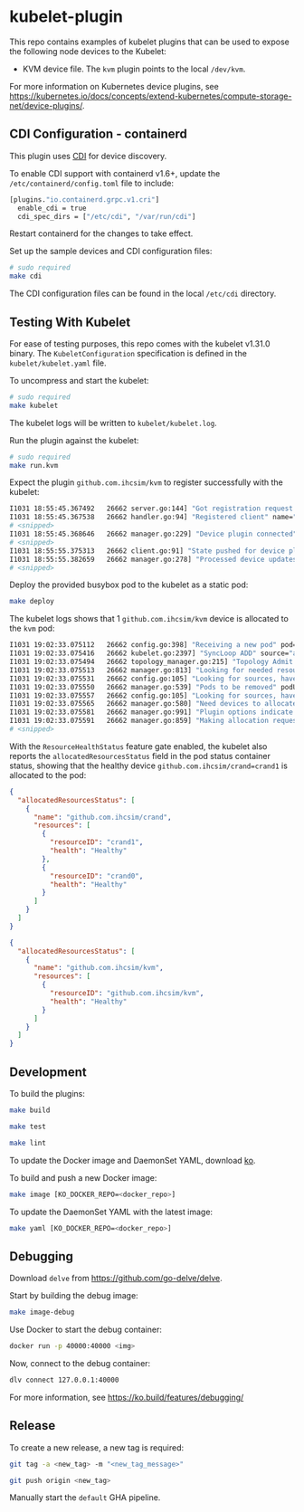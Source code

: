 # kubelet-plugin

This repo contains examples of kubelet plugins that can be used to expose the
following node devices to the Kubelet:

* KVM device file. The `kvm` plugin points to the local `/dev/kvm`.

For more information on Kubernetes device plugins, see
https://kubernetes.io/docs/concepts/extend-kubernetes/compute-storage-net/device-plugins/.

## CDI Configuration - containerd

This plugin uses [CDI](https://github.com/cncf-tags/container-device-interface/)
for device discovery.

To enable CDI support with containerd v1.6+, update the 
`/etc/containerd/config.toml` file to include:

```sh
[plugins."io.containerd.grpc.v1.cri"]
  enable_cdi = true
  cdi_spec_dirs = ["/etc/cdi", "/var/run/cdi"]
```

Restart containerd for the changes to take effect.

Set up the sample devices and CDI configuration files:

```sh
# sudo required
make cdi
```

The CDI configuration files can be found in the local `/etc/cdi` directory.

## Testing With Kubelet

For ease of testing purposes, this repo comes with the kubelet v1.31.0 binary. 
The `KubeletConfiguration` specification is defined in the `kubelet/kubelet.yaml`
file.

To uncompress and start the kubelet:

```sh
# sudo required
make kubelet
```

The kubelet logs will be written to `kubelet/kubelet.log`.

Run the plugin against the kubelet:

```sh
# sudo required
make run.kvm
```

Expect the plugin `github.com.ihcsim/kvm` to register successfully with the kubelet:

```sh   
I1031 18:55:45.367492   26662 server.go:144] "Got registration request from device plugin with resource" resourceName="github.com.ihcsim/kvm"
I1031 18:55:45.367538   26662 handler.go:94] "Registered client" name="github.com.ihcsim/kvm"
# <snipped>
I1031 18:55:45.368646   26662 manager.go:229] "Device plugin connected" resourceName="github.com.ihcsim/kvm"
# <snipped>
I1031 18:55:55.375313   26662 client.go:91] "State pushed for device plugin" resource="github.com.ihcsim/kvm" resourceCapacity=1
I1031 18:55:55.382659   26662 manager.go:278] "Processed device updates for resource" resourceName="github.com.ihcsim/kvm" totalCount=1 healthyCount=1
# <snipped>
```

Deploy the provided busybox pod to the kubelet as a static pod:

```sh
make deploy
```

The kubelet logs shows that 1 `github.com.ihcsim/kvm` device is allocated to the
`kvm` pod:

```sh
I1031 19:02:33.075112   26662 config.go:398] "Receiving a new pod" pod="default/kvm-gmj4p"
I1031 19:02:33.075416   26662 kubelet.go:2397] "SyncLoop ADD" source="api" pods=["default/kvm-gmj4p"]
I1031 19:02:33.075494   26662 topology_manager.go:215] "Topology Admit Handler" podUID="04e9733e-cf7a-4707-8c0c-b1e0c615f788" podNamespace="default" podName="kvm-gmj4p"
I1031 19:02:33.075513   26662 manager.go:813] "Looking for needed resources" needed=1 resourceName="github.com.ihcsim/kvm"
I1031 19:02:33.075531   26662 config.go:105] "Looking for sources, have seen" sources=["api","file"] seenSources={"api":{},"file":{}}
I1031 19:02:33.075550   26662 manager.go:539] "Pods to be removed" podUIDs=["8dcd3f1b-b257-4335-8de6-c7491b7384ae"]
I1031 19:02:33.075557   26662 config.go:105] "Looking for sources, have seen" sources=["api","file"] seenSources={"api":{},"file":{}}
I1031 19:02:33.075565   26662 manager.go:580] "Need devices to allocate for pod" deviceNumber=1 resourceName="github.com.ihcsim/kvm" podUID="04e9733e-cf7a-4707-8c0c-b1e0c615f788" containerName="busybox"
I1031 19:02:33.075581   26662 manager.go:991] "Plugin options indicate to skip GetPreferredAllocation for resource" resourceName="github.com.ihcsim/kvm"
I1031 19:02:33.075591   26662 manager.go:859] "Making allocation request for device plugin" devices=["github.com.ihcsim/kvm"] resourceName="github.com.ihcsim/kvm"
# <snipped>
```

With the `ResourceHealthStatus` feature gate enabled, the kubelet also reports 
the `allocatedResourcesStatus` field in the pod status container status, 
showing that the healthy device `github.com.ihcsim/crand=crand1` is allocated to the pod:

```json
{
  "allocatedResourcesStatus": [
    {
      "name": "github.com.ihcsim/crand",
      "resources": [
        {
          "resourceID": "crand1",
          "health": "Healthy"
        },
        {
          "resourceID": "crand0",
          "health": "Healthy"
        }
      ]
    }
  ]
}

{
  "allocatedResourcesStatus": [
    {
      "name": "github.com.ihcsim/kvm",
      "resources": [
        {
          "resourceID": "github.com.ihcsim/kvm",
          "health": "Healthy"
        }
      ]
    }
  ]
}
```

## Development

To build the plugins:

```sh
make build

make test

make lint
```

To update the Docker image and DaemonSet YAML, download [ko](https://ko.build/).

To build and push a new Docker image:

```sh
make image [KO_DOCKER_REPO=<docker_repo>]
```

To update the DaemonSet YAML with the latest image:

```sh
make yaml [KO_DOCKER_REPO=<docker_repo>]
```

## Debugging

Download `delve` from https://github.com/go-delve/delve.

Start by building the debug image:

```sh
make image-debug
```

Use Docker to start the debug container:

```sh
docker run -p 40000:40000 <img>
```

Now, connect to the debug container:

```sh
dlv connect 127.0.0.1:40000
```

For more information, see https://ko.build/features/debugging/

## Release

To create a new release, a new tag is required:

```sh
git tag -a <new_tag> -m "<new_tag_message>"

git push origin <new_tag>
```

Manually start the `default` GHA pipeline.
